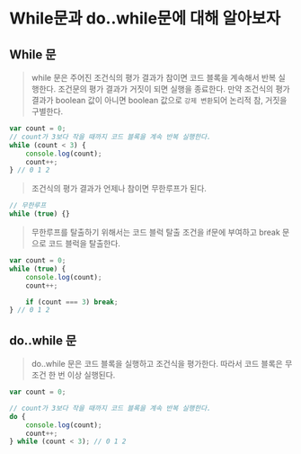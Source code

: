 # While문과 do..while문에 대해 알아보자

## While 문

> while 문은 주어진 조건식의 평가 결과가 참이면 코드 블록을 계속해서 반복 실행한다. 조건문의 평가 결과가 거짓이 되면
> 실행을 종료한다. 만약 조건식의 평가 결과가 boolean 값이 아니면 boolean 값으로 `강제 변환`되어 논리적 참, 거짓을 구별한다.

```js
var count = 0;
// count가 3보다 작을 때까지 코드 블록을 계속 반복 실행한다.
while (count < 3) {
	console.log(count);
	count++;
} // 0 1 2
```

> 조건식의 평가 결과가 언제나 참이면 무한루프가 된다.

```js
// 무한루프
while (true) {}
```

> 무한루프를 탈출하기 위해서는 코드 블럭 탈출 조건을 if문에 부여하고 break 문으로 코드 블럭을 탈출한다.

```js
var count = 0;
while (true) {
	console.log(count);
	count++;

	if (count === 3) break;
} // 0 1 2
```

## do..while 문

> do..while 문은 코드 블록을 실행하고 조건식을 평가한다. 따라서 코드 블록은 무조건 한 번 이상 실행된다.

```js
var count = 0;

// count가 3보다 작을 때까지 코드 블록을 계속 반복 실행한다.
do {
	console.log(count);
	count++;
} while (count < 3); // 0 1 2
```
